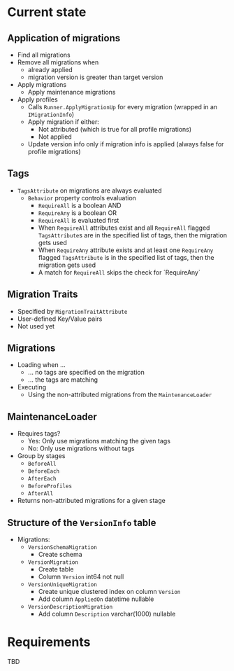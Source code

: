 # Current state

## Application of migrations

- Find all migrations
- Remove all migrations when
  - already applied
  - migration version is greater than target version
- Apply migrations
  - Apply maintenance migrations
- Apply profiles
  - Calls `Runner.ApplyMigrationUp` for every migration (wrapped in an `IMigrationInfo`)
  - Apply migration if either:
    - Not attributed (which is true for all profile migrations)
    - Not applied
  - Update version info only if migration info is applied (always false for profile migrations)

## Tags

- `TagsAttribute` on migrations are always evaluated
  - `Behavior` property controls evaluation
    - `RequireAll` is a boolean AND
    - `RequireAny` is a boolean OR
    - `RequireAll` is evaluated first
    - When `RequireAll` attributes exist and all `RequireAll` flagged `TagsAttribute`s are in the specified list of tags, then the migration gets used
    - When `RequireAny` attribute exists and at least one `RequireAny` flagged `TagsAttribute` is in the specified list of tags, then the migration gets used
    - A match for `RequireAll` skips the check for ´RequireAny`

## Migration Traits

- Specified by `MigrationTraitAttribute`
- User-defined Key/Value pairs
- Not used yet

## Migrations

- Loading when ...
  - ... no tags are specified on the migration
  - ... the tags are matching
- Executing
  - Using the non-attributed migrations from the `MaintenanceLoader`

## MaintenanceLoader

- Requires tags?
  - Yes: Only use migrations matching the given tags
  - No: Only use migrations without tags
- Group by stages
  - `BeforeAll`
  - `BeforeEach`
  - `AfterEach`
  - `BeforeProfiles`
  - `AfterAll`
- Returns non-attributed migrations for a given stage

## Structure of the `VersionInfo` table

- Migrations:
  - `VersionSchemaMigration`
    - Create schema
  - `VersionMigration`
    - Create table
    - Column `Version` int64 not null
  - `VersionUniqueMigration`
    - Create unique clustered index on column `Version`
    - Add column `AppliedOn` datetime nullable
  - `VersionDescriptionMigration`
    - Add column `Description` varchar(1000) nullable

# Requirements

TBD
